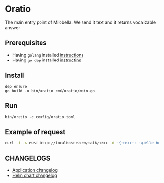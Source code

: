 # Oratio
The main entry point of Milobella. We send it text and it returns vocalizable
answer.

## Prerequisites

- Having ``golang`` installed [instructions](https://golang.org/doc/install)
- Having ``go dep`` installed [instructins](https://golang.github.io/dep/docs/installation.html)

## Install

```
dep ensure
go build -o bin/oratio cmd/oratio/main.go
```

## Run
```
bin/oratio -c config/oratio.toml
```

## Example of request
```bash
curl -i -X POST http://localhost:9100/talk/text -d '{"text": "Quelle heure il est ? "}'
```

## CHANGELOGS
- [Application changelog](./CHANGELOG.md)
- [Helm chart changelog](./helm/oratio/CHANGELOG.md)